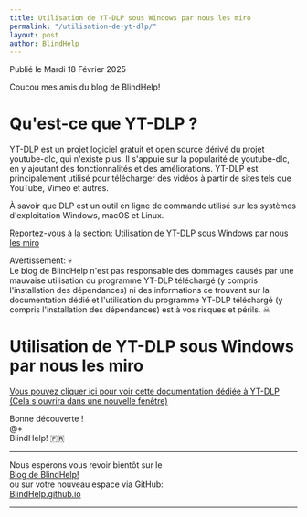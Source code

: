 ```yaml
---
title: Utilisation de YT-DLP sous Windows par nous les miro
permalink: "/utilisation-de-yt-dlp/"
layout: post
author: BlindHelp
---
```


<footer>Publié le Mardi 18 Février 2025</footer>


Coucou mes amis du blog de BlindHelp!    

# Qu'est-ce que YT-DLP ?

YT-DLP est un projet logiciel gratuit et open source dérivé du projet youtube-dlc, qui n'existe plus. Il s'appuie sur la popularité de youtube-dlc, en y ajoutant des fonctionnalités et des améliorations. YT-DLP est principalement utilisé pour télécharger des vidéos à partir de sites tels que YouTube, Vimeo et autres.    

À savoir que DLP est un outil en ligne de commande utilisé sur les systèmes d'exploitation Windows, macOS et Linux.    

Reportez-vous à la section: [Utilisation de YT-DLP sous Windows par nous les miro](#utilisation-de-yt-dlp)

Avertissement: 💀  
Le blog de BlindHelp n'est pas responsable des dommages causés par une mauvaise utilisation du programme YT-DLP téléchargé (y compris l'installation des dépendances) ni des informations ce trouvant sur la documentation dédié et l'utilisation du programme YT-DLP téléchargé (y compris l'installation des dépendances) est à vos risques et périls. ☠  

# Utilisation de YT-DLP sous Windows par nous les miro<a id="utilisation-de-yt-dlp"></a>

<a target="_blank" href="https://blindhelp.github.io/Utilisation-de-YT-DLP.html">Vous pouvez cliquer ici pour voir cette documentation dédiée à YT-DLP (Cela s'ouvrira dans une nouvelle fenêtre)</a>


Bonne découverte !    
@+    
BlindHelp!  🇫🇷    

---

Nous espérons vous revoir bientôt sur le      
[Blog de BlindHelp!](http://blindhelp.blogspot.fr/)                    
ou sur  votre nouveau espace via GitHub:                     
[BlindHelp.github.io](https://blindhelp.github.io)                    

---
